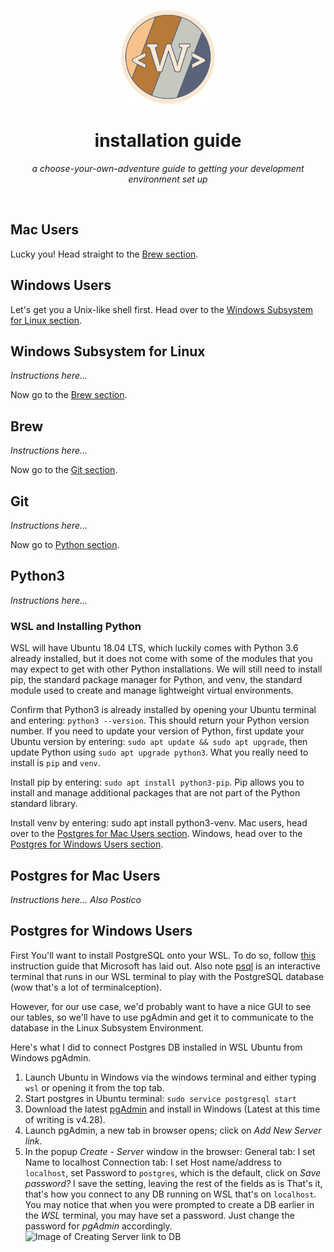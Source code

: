 <p align="center">
<img src="https://github.com/TheWITProject/installation_guide/blob/main/wit-button.png?raw=true" alt="" height="150" width="150"/>
</p>
<h1 align="center">installation guide</h1>
<p align="center"><i>a choose-your-own-adventure guide to getting your development environment set up</i></p>
<br />

## Mac Users
Lucky you! Head straight to the [Brew section](#brew).


## Windows Users
Let's get you a Unix-like shell first. Head over to the [Windows Subsystem for Linux section](#windows-subsystem-for-linux).


## Windows Subsystem for Linux
_Instructions here..._

Now go to the [Brew section](#brew).


## Brew
_Instructions here..._

Now go to the [Git section](#git).


## Git
_Instructions here..._

Now go to [Python section](#python3).


## Python3
_Instructions here..._

### WSL and Installing Python
WSL will have Ubuntu 18.04 LTS, which luckily comes with Python 3.6 already installed, but it does not come with some of the modules that you may expect to get with other Python installations. We will still need to install pip, the standard package manager for Python, and venv, the standard module used to create and manage lightweight virtual environments.

Confirm that Python3 is already installed by opening your Ubuntu terminal and entering: `python3 --version`. This should return your Python version number. If you need to update your version of Python, first update your Ubuntu version by entering: `sudo apt update && sudo apt upgrade`, then update Python using `sudo apt upgrade python3`.
What you really need to install is `pip` and `venv`.

Install pip by entering: `sudo apt install python3-pip`. Pip allows you to install and manage additional packages that are not part of the Python standard library.

Install venv by entering: sudo apt install python3-venv.
Mac users, head over to the [Postgres for Mac Users section](#postgres-for-mac-users). Windows, head over to the [Postgres for Windows Users section](#postgres-for-windows-users).


## Postgres for Mac Users
_Instructions here..._
_Also Postico_


## Postgres for Windows Users
First You'll want to install PostgreSQL onto your WSL. To do so, follow [this](https://docs.microsoft.com/en-us/windows/wsl/tutorials/wsl-database#install-postgresql) instruction guide that Microsoft has laid out. 
Also note [psql](https://www.postgresql.org/docs/10/app-psql.html) is an interactive terminal that runs in our WSL terminal to play with the PostgreSQL database (wow that's a lot of terminalception).

However, for our use case, we'd probably want to have a nice GUI to see our tables, so we'll have to use pgAdmin and get it to communicate to the database in the Linux Subsystem Environment. 

Here's what I did to connect Postgres DB installed in WSL Ubuntu from Windows pgAdmin.

1. Launch Ubuntu in Windows via the windows terminal and either typing `wsl` or opening it from the top tab.
2. Start postgres in Ubuntu terminal: `sudo service postgresql start`
3. Download the latest [pgAdmin](https://www.pgadmin.org/download/pgadmin-4-windows/) and install in Windows (Latest at this time of writing is v4.28).
4. Launch pgAdmin, a new tab in browser opens; click on _Add New Server link_.
5. In the popup _Create - Server_ window in the browser:
    General tab: I set Name to localhost
    Connection tab: I set Host name/address to `localhost`, set Password to `postgres`, which is the default, click on _Save password?_
    I save the setting, leaving the rest of the fields as is
That's it, that's how you connect to any DB running on WSL that's on `localhost`. You may notice that when you were prompted to create a DB earlier in the _WSL_ terminal, you may have set a password. Just change 
the password for _pgAdmin_ accordingly.
![Image of Creating Server link to DB](https://i.stack.imgur.com/LOhGV.png)

